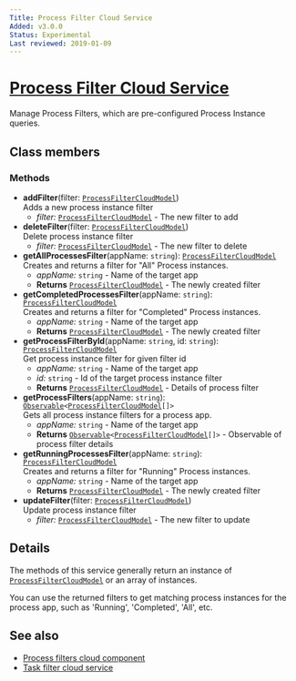 ```yaml
---
Title: Process Filter Cloud Service
Added: v3.0.0
Status: Experimental
Last reviewed: 2019-01-09
---
```


# [Process Filter Cloud Service](../../lib/process-services-cloud/src/lib/process/process-filters/services/process-filter-cloud.service.ts "Defined in process-filter-cloud.service.ts")

Manage Process Filters, which are pre-configured Process Instance queries. 

## Class members

### Methods

-   **addFilter**(filter: [`ProcessFilterCloudModel`](../../lib/process-services-cloud/src/lib/process/process-filters/models/process-filter-cloud.model.ts))<br/>
    Adds a new process instance filter
    -   _filter:_ [`ProcessFilterCloudModel`](../../lib/process-services-cloud/src/lib/process/process-filters/models/process-filter-cloud.model.ts)  - The new filter to add
-   **deleteFilter**(filter: [`ProcessFilterCloudModel`](../../lib/process-services-cloud/src/lib/process/process-filters/models/process-filter-cloud.model.ts))<br/>
    Delete process instance filter
    -   _filter:_ [`ProcessFilterCloudModel`](../../lib/process-services-cloud/src/lib/process/process-filters/models/process-filter-cloud.model.ts)  - The new filter to delete
-   **getAllProcessesFilter**(appName: `string`): [`ProcessFilterCloudModel`](../../lib/process-services-cloud/src/lib/process/process-filters/models/process-filter-cloud.model.ts)<br/>
    Creates and returns a filter for "All" Process instances.
    -   _appName:_ `string`  - Name of the target app
    -   **Returns** [`ProcessFilterCloudModel`](../../lib/process-services-cloud/src/lib/process/process-filters/models/process-filter-cloud.model.ts) - The newly created filter
-   **getCompletedProcessesFilter**(appName: `string`): [`ProcessFilterCloudModel`](../../lib/process-services-cloud/src/lib/process/process-filters/models/process-filter-cloud.model.ts)<br/>
    Creates and returns a filter for "Completed" Process instances.
    -   _appName:_ `string`  - Name of the target app
    -   **Returns** [`ProcessFilterCloudModel`](../../lib/process-services-cloud/src/lib/process/process-filters/models/process-filter-cloud.model.ts) - The newly created filter
-   **getProcessFilterById**(appName: `string`, id: `string`): [`ProcessFilterCloudModel`](../../lib/process-services-cloud/src/lib/process/process-filters/models/process-filter-cloud.model.ts)<br/>
    Get process instance filter for given filter id
    -   _appName:_ `string`  - Name of the target app
    -   _id:_ `string`  - Id of the target process instance filter
    -   **Returns** [`ProcessFilterCloudModel`](../../lib/process-services-cloud/src/lib/process/process-filters/models/process-filter-cloud.model.ts) - Details of process filter
-   **getProcessFilters**(appName: `string`): [`Observable`](http://reactivex.io/documentation/observable.html)`<`[`ProcessFilterCloudModel`](../../lib/process-services-cloud/src/lib/process/process-filters/models/process-filter-cloud.model.ts)`[]>`<br/>
    Gets all process instance filters for a process app.
    -   _appName:_ `string`  - Name of the target app
    -   **Returns** [`Observable`](http://reactivex.io/documentation/observable.html)`<`[`ProcessFilterCloudModel`](../../lib/process-services-cloud/src/lib/process/process-filters/models/process-filter-cloud.model.ts)`[]>` - Observable of process filter details
-   **getRunningProcessesFilter**(appName: `string`): [`ProcessFilterCloudModel`](../../lib/process-services-cloud/src/lib/process/process-filters/models/process-filter-cloud.model.ts)<br/>
    Creates and returns a filter for "Running" Process instances.
    -   _appName:_ `string`  - Name of the target app
    -   **Returns** [`ProcessFilterCloudModel`](../../lib/process-services-cloud/src/lib/process/process-filters/models/process-filter-cloud.model.ts) - The newly created filter
-   **updateFilter**(filter: [`ProcessFilterCloudModel`](../../lib/process-services-cloud/src/lib/process/process-filters/models/process-filter-cloud.model.ts))<br/>
    Update process instance filter
    -   _filter:_ [`ProcessFilterCloudModel`](../../lib/process-services-cloud/src/lib/process/process-filters/models/process-filter-cloud.model.ts)  - The new filter to update

## Details

The methods of this service generally return an instance of
[`ProcessFilterCloudModel`](../../lib/process-services-cloud/src/lib/process/process-filters/models/process-filter-cloud.model.ts) or an array of instances.

You can use the returned filters to get matching process instances for the process app, 
such as 'Running', 'Completed', 'All', etc.

## See also

-   [Process filters cloud component](process-filters-cloud.component.md)
-   [Task filter cloud service](task-filter-cloud.service.md)
